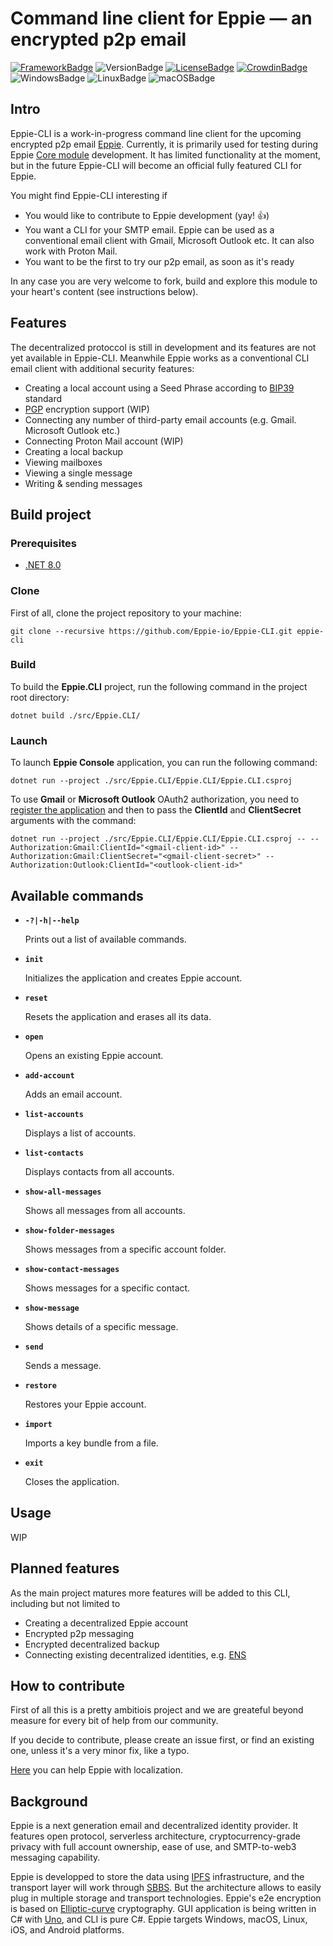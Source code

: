 # Command line client for Eppie &#8212; an encrypted p2p email

[![FrameworkBadge](https://img.shields.io/badge/dynamic/xml?label=Framework&query=//TargetFramework[1]&url=https://raw.githubusercontent.com/Eppie-io/Eppie-CLI/main/src/Eppie.CLI/Eppie.CLI/Eppie.CLI.csproj)](https://dotnet.microsoft.com/en-us/download/dotnet)
![VersionBadge](https://img.shields.io/badge/version-Alpha-lightgrey)
[![LicenseBadge](https://img.shields.io/github/license/Eppie-io/Eppie-CLI.svg)](https://raw.githubusercontent.com/Eppie-io/Eppie-CLI/main/LICENSE)
[![CrowdinBadge](https://badges.crowdin.net/e/8fee200a40ee70ffd3fa6b7d8d23deee/localized.svg)](https://eppie.crowdin.com/eppie)
![WindowsBadge](https://img.shields.io/badge/Windows-blue?logo=windows)
![LinuxBadge](https://img.shields.io/badge/Linux-gold?logo=linux&logoColor=black)
![macOSBadge](https://img.shields.io/badge/macOS-black?logo=apple)

## Intro

Eppie-CLI is a work-in-progress command line client for the upcoming encrypted p2p email [Eppie](https://eppie.io). Currently, it is primarily used for testing during Eppie [Core module](https://github.com/Eppie-io/TuviCore) development. It has limited functionality at the moment, but in the future Eppie-CLI will become an official fully featured CLI for Eppie.

You might find Eppie-CLI interesting if

- You would like to contribute to Eppie development (yay! &#128077;)
- You want a CLI for your SMTP email. Eppie can be used as a conventional email client with Gmail, Microsoft Outlook etc. It can also work with Proton Mail.
- You want to be the first to try our p2p email, as soon as it's ready

In any case you are very welcome to fork, build and explore this module to your heart's content (see instructions below).

## Features

The decentralized protoccol is still in development and its features are not yet available in Eppie-CLI. Meanwhile Eppie works as a conventional CLI email client with additional security features:

- Creating a local account using a Seed Phrase according to [BIP39](https://github.com/bitcoin/bips/blob/master/bip-0039.mediawiki) standard
- [PGP](https://www.openpgp.org/) encryption support (WIP)
- Connecting any number of third-party email accounts (e.g. Gmail. Microsoft Outlook etc.)
- Connecting Proton Mail account (WIP)
- Creating a local backup
- Viewing mailboxes
- Viewing a single message
- Writing & sending messages

## Build project

### Prerequisites

- [.NET 8.0](https://dotnet.microsoft.com/en-us/download/dotnet/8.0)

### Clone

First of all, clone the project repository to your machine:

```console
git clone --recursive https://github.com/Eppie-io/Eppie-CLI.git eppie-cli
```

### Build

To build the **Eppie.CLI** project, run the following command in the project root directory:

```console
dotnet build ./src/Eppie.CLI/
```

### Launch

To launch **Eppie Console** application, you can run the following command:

```console
dotnet run --project ./src/Eppie.CLI/Eppie.CLI/Eppie.CLI.csproj
```

To use **Gmail** or **Microsoft Outlook** OAuth2 authorization, you need to [register the application](docs/Register%20the%20application.md) and then to pass the **ClientId** and **ClientSecret** arguments with the command:

```console
dotnet run --project ./src/Eppie.CLI/Eppie.CLI/Eppie.CLI.csproj -- --Authorization:Gmail:ClientId="<gmail-client-id>" --Authorization:Gmail:ClientSecret="<gmail-client-secret>" --Authorization:Outlook:ClientId="<outlook-client-id>"
```

## Available commands

- **`-?|-h|--help`**

  Prints out a list of available commands.

- **`init`**

  Initializes the application and creates Eppie account.

- **`reset`**

  Resets the application and erases all its data.

- **`open`**

  Opens an existing Eppie account.

- **`add-account`**
  
  Adds an email account.

- **`list-accounts`**

  Displays a list of accounts.

- **`list-contacts`**

  Displays contacts from all accounts.

- **`show-all-messages`**

  Shows all messages from all accounts.

- **`show-folder-messages`**

  Shows messages from a specific account folder.

- **`show-contact-messages`**

  Shows messages for a specific contact.

- **`show-message`**

  Shows details of a specific message.

- **`send`**

  Sends a message.

- **`restore`**

  Restores your Eppie account.

- **`import`**

  Imports a key bundle from a file.

- **`exit`**

  Closes the application.

## Usage

WIP

## Planned features

As the main project matures more features will be added to this CLI, including but not limited to

- Creating a decentralized Eppie account
- Encrypted p2p messaging
- Encrypted decentralized backup
- Connecting existing decentralized identities, e.g. [ENS](https://ens.domains/)

## How to contribute

First of all this is a pretty ambitiois project and we are greateful beyond measure for every bit of help from our community.

If you decide to contribute, please create an issue first, or find an existing one, unless it's a very minor fix, like a typo.

[Here](https://eppie.crowdin.com/eppie) you can help Eppie with localization.

## Background

Eppie is a next generation email and decentralized identity provider. It features open protocol, serverless architecture, cryptocurrency-grade privacy with full account ownership, ease of use, and SMTP-to-web3 messaging capability.

Eppie is developped to store the data using [IPFS](https://github.com/ipfs/ipfs) infrastructure, and the transport layer will work through [SBBS](https://github.com/BeamMW/beam/wiki/Secure-bulletin-board-system-%28SBBS%29). But the architecture allows to easily plug in multiple storage and transport technologies. Eppie's e2e encryption is based on [Elliptic-curve](https://en.wikipedia.org/wiki/Elliptic-curve_cryptography) cryptography. GUI application is being written in C# with [Uno](https://github.com/unoplatform/uno), and CLI is pure C#. Eppie targets Windows, macOS, Linux, iOS, and Android platforms.
